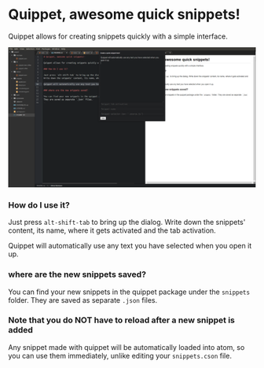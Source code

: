 # Quippet, awesome quick snippets!

Quippet allows for creating snippets quickly with a simple interface.

![example image](https://raw.githubusercontent.com/Azeirah/quippet/master/quippet.png)
### How do I use it?

Just press `alt-shift-tab` to bring up the dialog.
Write down the snippets' content, its name, where it gets activated and the tab activation.

Quippet will automatically use any text you have selected when you open it up.

### where are the new snippets saved?

You can find your new snippets in the quippet package under the `snippets` folder.
They are saved as separate `.json` files.

### Note that you do NOT have to reload after a new snippet is added

Any snippet made with quippet will be automatically loaded into atom, so you can use them immediately,
unlike editing your `snippets.cson` file.
